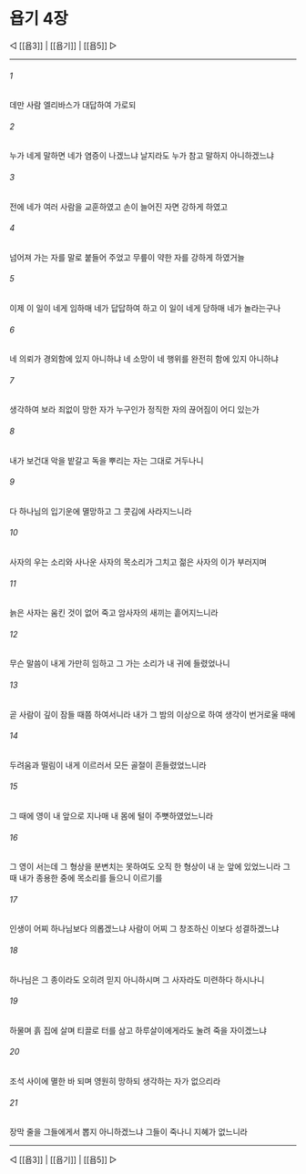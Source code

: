 # 욥기 4장

◁ [[욥3]] | [[욥기]] | [[욥5]] ▷
***

###### 1
데만 사람 엘리바스가 대답하여 가로되

###### 2
누가 네게 말하면 네가 염증이 나겠느냐 날지라도 누가 참고 말하지 아니하겠느냐

###### 3
전에 네가 여러 사람을 교훈하였고 손이 늘어진 자면 강하게 하였고

###### 4
넘어져 가는 자를 말로 붙들어 주었고 무릎이 약한 자를 강하게 하였거늘

###### 5
이제 이 일이 네게 임하매 네가 답답하여 하고 이 일이 네게 당하매 네가 놀라는구나

###### 6
네 의뢰가 경외함에 있지 아니하냐 네 소망이 네 행위를 완전히 함에 있지 아니하냐

###### 7
생각하여 보라 죄없이 망한 자가 누구인가 정직한 자의 끊어짐이 어디 있는가

###### 8
내가 보건대 악을 밭갈고 독을 뿌리는 자는 그대로 거두나니

###### 9
다 하나님의 입기운에 멸망하고 그 콧김에 사라지느니라

###### 10
사자의 우는 소리와 사나운 사자의 목소리가 그치고 젊은 사자의 이가 부러지며

###### 11
늙은 사자는 움킨 것이 없어 죽고 암사자의 새끼는 흩어지느니라

###### 12
무슨 말씀이 내게 가만히 임하고 그 가는 소리가 내 귀에 들렸었나니

###### 13
곧 사람이 깊이 잠들 때쯤 하여서니라 내가 그 밤의 이상으로 하여 생각이 번거로울 때에

###### 14
두려움과 떨림이 내게 이르러서 모든 골절이 흔들렸었느니라

###### 15
그 때에 영이 내 앞으로 지나매 내 몸에 털이 주뼛하였었느니라

###### 16
그 영이 서는데 그 형상을 분변치는 못하여도 오직 한 형상이 내 눈 앞에 있었느니라 그 때 내가 종용한 중에 목소리를 들으니 이르기를

###### 17
인생이 어찌 하나님보다 의롭겠느냐 사람이 어찌 그 창조하신 이보다 성결하겠느냐

###### 18
하나님은 그 종이라도 오히려 믿지 아니하시며 그 사자라도 미련하다 하시나니

###### 19
하물며 흙 집에 살며 티끌로 터를 삼고 하루살이에게라도 눌려 죽을 자이겠느냐

###### 20
조석 사이에 멸한 바 되며 영원히 망하되 생각하는 자가 없으리라

###### 21
장막 줄을 그들에게서 뽑지 아니하겠느냐 그들이 죽나니 지혜가 없느니라

***
◁ [[욥3]] | [[욥기]] | [[욥5]] ▷